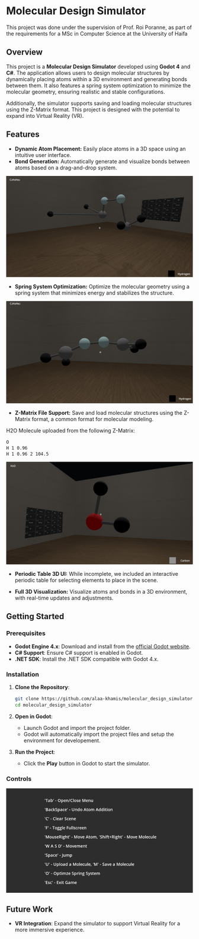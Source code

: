 
# Molecular Design Simulator

This project was done under the supervision of Prof. Roi Poranne, as part of the requirements for a MSc in Computer Science at the University of Haifa

## Overview

This project is a **Molecular Design Simulator** developed using **Godot 4** and **C#**. The application allows users to design molecular structures by dynamically placing atoms within a 3D environment and generating bonds between them. It also features a spring system optimization to minimize the molecular geometry, ensuring realistic and stable configurations.

Additionally, the simulator supports saving and loading molecular structures using the Z-Matrix format. This project is designed with the potential to expand into Virtual Reality (VR).

## Features

- **Dynamic Atom Placement:** Easily place atoms in a 3D space using an intuitive user interface.
- **Bond Generation:** Automatically generate and visualize bonds between atoms based on a drag-and-drop system.

![molecule](readme_assets/molecule.jpg)

- **Spring System Optimization:** Optimize the molecular geometry using a spring system that minimizes energy and stabilizes the structure.

![opt_molecule](readme_assets/opt_molecule.jpg)

- **Z-Matrix File Support:** Save and load molecular structures using the Z-Matrix format, a common format for molecular modeling.

H2O Molecule uploaded from the following Z-Matrix:
```
O
H 1 0.96
H 1 0.96 2 104.5
```

![zmatrix](readme_assets/zmatrix.jpg)

- **Periodic Table 3D UI:** While incomplete, we included an interactive periodic table for selecting elements to place in the scene.

- **Full 3D Visualization:** Visualize atoms and bonds in a 3D environment, with real-time updates and adjustments.

## Getting Started

### Prerequisites

- **Godot Engine 4.x**: Download and install from the [official Godot website](https://godotengine.org/).
- **C# Support**: Ensure C# support is enabled in Godot.
- **.NET SDK**: Install the .NET SDK compatible with Godot 4.x.

### Installation

1. **Clone the Repository**:
   ```bash
   git clone https://github.com/alaa-khamis/molecular_design_simulator.git
   cd molecular_design_simulator
   ```

2. **Open in Godot**:
   - Launch Godot and import the project folder.
   - Godot will automatically import the project files and setup the environment for developement.

3. **Run the Project**:
   - Click the **Play** button in Godot to start the simulator.

### Controls

![Controls](readme_assets/controls.jpg)

## Future Work

- **VR Integration**: Expand the simulator to support Virtual Reality for a more immersive experience.


